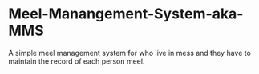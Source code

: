 # Meel-Manangement-System-aka-MMS
A simple meel management system for who live in mess and they have to maintain the record of each person meel.

